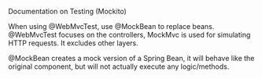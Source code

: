 Documentation on Testing (Mockito)

When using @WebMvcTest, use @MockBean to replace beans. @WebMvcTest focuses on the controllers, MockMvc is used for simulating HTTP requests.
It excludes other layers. 

@MockBean creates a mock version of a Spring Bean, it will behave like the original component, but will not actually execute any logic/methods. 
